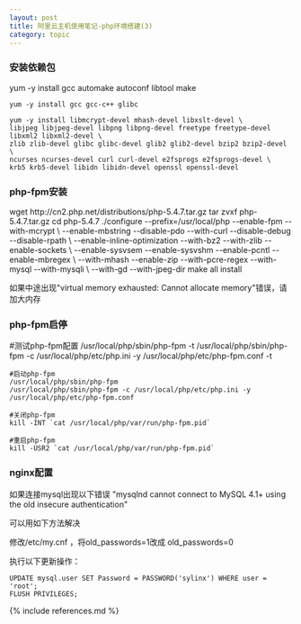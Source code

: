 ```yaml
---
layout: post
title: 阿里云主机使用笔记-php环境搭建(3)
category: topic
---
```

<h3>安装依赖包</h3>
    yum -y install gcc automake autoconf libtool make
 
    yum -y install gcc gcc-c++ glibc
 
    yum -y install libmcrypt-devel mhash-devel libxslt-devel \
    libjpeg libjpeg-devel libpng libpng-devel freetype freetype-devel     libxml2 libxml2-devel \
    zlib zlib-devel glibc glibc-devel glib2 glib2-devel bzip2 bzip2-devel \
    ncurses ncurses-devel curl curl-devel e2fsprogs e2fsprogs-devel \
    krb5 krb5-devel libidn libidn-devel openssl openssl-devel

<h3>php-fpm安装</h3>
    wget http://cn2.php.net/distributions/php-5.4.7.tar.gz
    tar zvxf php-5.4.7.tar.gz
    cd php-5.4.7
    ./configure --prefix=/usr/local/php  --enable-fpm --with-mcrypt \
    --enable-mbstring --disable-pdo --with-curl --disable-debug  --disable-rpath \
    --enable-inline-optimization --with-bz2  --with-zlib --enable-sockets \
    --enable-sysvsem --enable-sysvshm --enable-pcntl --enable-mbregex \
    --with-mhash --enable-zip --with-pcre-regex --with-mysql --with-mysqli \
    --with-gd --with-jpeg-dir
    make all install

如果中途出现"virtual memory exhausted: Cannot allocate memory"错误，请加大内存

<h3>php-fpm启停</h3>
    #测试php-fpm配置
    /usr/local/php/sbin/php-fpm -t
    /usr/local/php/sbin/php-fpm -c /usr/local/php/etc/php.ini -y /usr/local/php/etc/php-fpm.conf -t
 
    #启动php-fpm
    /usr/local/php/sbin/php-fpm
    /usr/local/php/sbin/php-fpm -c /usr/local/php/etc/php.ini -y /usr/local/php/etc/php-fpm.conf
 
    #关闭php-fpm
    kill -INT `cat /usr/local/php/var/run/php-fpm.pid`
 
    #重启php-fpm
    kill -USR2 `cat /usr/local/php/var/run/php-fpm.pid`

<h3>nginx配置</h3>


如果连接mysql出现以下错误
"mysqlnd cannot connect to MySQL 4.1+ using the old insecure authentication"

可以用如下方法解决

修改/etc/my.cnf ，将old_passwords=1改成 old_passwords=0

执行以下更新操作：

    UPDATE mysql.user SET Password = PASSWORD('sylinx') WHERE user = 'root'; 
    FLUSH PRIVILEGES; 



{% include references.md %}